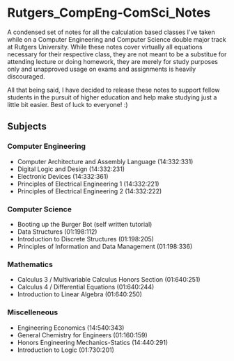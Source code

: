 # Rutgers_CompEng-ComSci_Notes
A condensed set of notes for all the calculation based classes I've taken while on a Computer Engineering and Computer Science double major track at Rutgers University. While these notes cover virtually all equations necessary for their respective class, they are not meant to be a substitue for attending lecture or doing homework, they are merely for study purposes only and unapproved usage on exams and assignments is heavily discouraged. 

All that being said, I have decided to release these notes to support fellow students in the pursuit of higher education and help make studying just a little bit easier. Best of luck to everyone! :)

## Subjects
### Computer Engineering
* Computer Architecture and Assembly Language (14:332:331)
* Digital Logic and Design (14:332:231)
* Electronic Devices (14:332:361)
* Principles of Electrical Engineering 1 (14:332:221)
* Principles of Electrical Engineering 2 (14:332:222)
### Computer Science
* Booting up the Burger Bot (self written tutorial)
* Data Structures (01:198:112)
* Introduction to Discrete Structures (01:198:205)
* Principles of Information and Data Management (01:198:336)
### Mathematics
* Calculus 3 / Multivariable Calculus Honors Section (01:640:251)
* Calculus 4 / Differential Equations (01:640:244)
* Introduction to Linear Algebra (01:640:250)
### Miscelleneous
* Engineering Economics (14:540:343)
* General Chemistry for Engineers (01:160:159)
* Honors Engineering Mechanics-Statics (14:440:291)
* Introduction to Logic (01:730:201)
